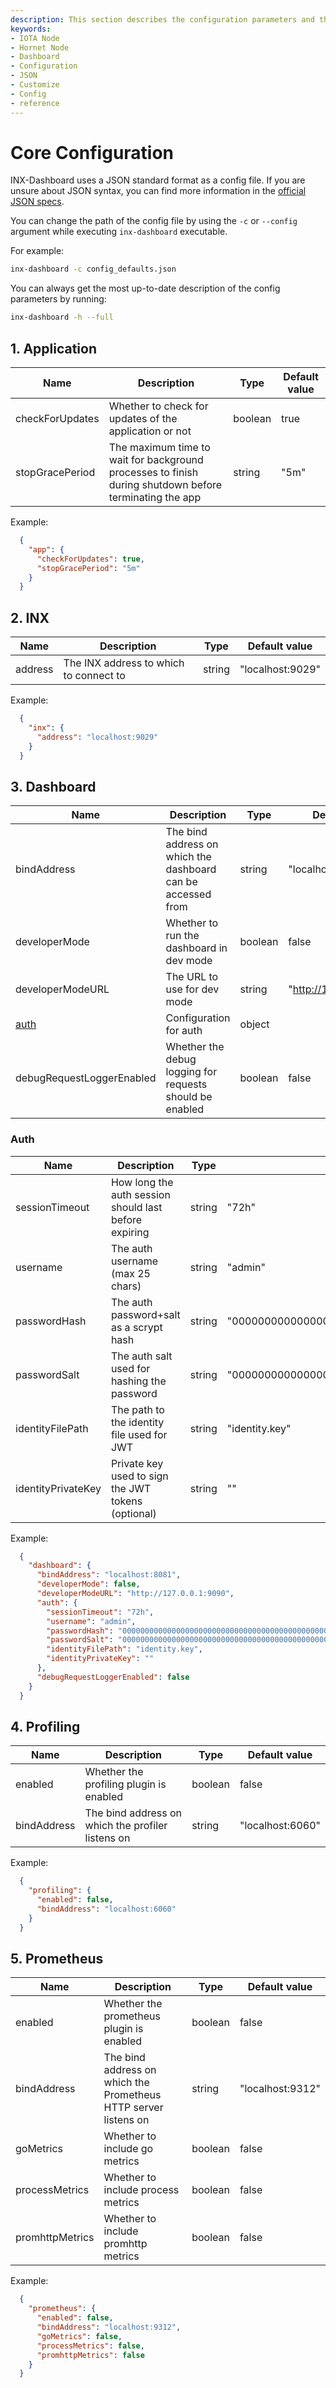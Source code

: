 ```yaml
---
description: This section describes the configuration parameters and their types for INX-Dashboard.
keywords:
- IOTA Node 
- Hornet Node
- Dashboard
- Configuration
- JSON
- Customize
- Config
- reference
---
```



# Core Configuration

INX-Dashboard uses a JSON standard format as a config file. If you are unsure about JSON syntax, you can find more information in the [official JSON specs](https://www.json.org).

You can change the path of the config file by using the `-c` or `--config` argument while executing `inx-dashboard` executable.

For example:
```bash
inx-dashboard -c config_defaults.json
```

You can always get the most up-to-date description of the config parameters by running:

```bash
inx-dashboard -h --full
```

## <a id="app"></a> 1. Application

| Name            | Description                                                                                            | Type    | Default value |
| --------------- | ------------------------------------------------------------------------------------------------------ | ------- | ------------- |
| checkForUpdates | Whether to check for updates of the application or not                                                 | boolean | true          |
| stopGracePeriod | The maximum time to wait for background processes to finish during shutdown before terminating the app | string  | "5m"          |

Example:

```json
  {
    "app": {
      "checkForUpdates": true,
      "stopGracePeriod": "5m"
    }
  }
```

## <a id="inx"></a> 2. INX

| Name    | Description                            | Type   | Default value    |
| ------- | -------------------------------------- | ------ | ---------------- |
| address | The INX address to which to connect to | string | "localhost:9029" |

Example:

```json
  {
    "inx": {
      "address": "localhost:9029"
    }
  }
```

## <a id="dashboard"></a> 3. Dashboard

| Name                      | Description                                                  | Type    | Default value           |
| ------------------------- | ------------------------------------------------------------ | ------- | ----------------------- |
| bindAddress               | The bind address on which the dashboard can be accessed from | string  | "localhost:8081"        |
| developerMode             | Whether to run the dashboard in dev mode                     | boolean | false                   |
| developerModeURL          | The URL to use for dev mode                                  | string  | "http://127.0.0.1:9090" |
| [auth](#dashboard_auth)   | Configuration for auth                                       | object  |                         |
| debugRequestLoggerEnabled | Whether the debug logging for requests should be enabled     | boolean | false                   |

### <a id="dashboard_auth"></a> Auth

| Name               | Description                                           | Type   | Default value                                                      |
| ------------------ | ----------------------------------------------------- | ------ | ------------------------------------------------------------------ |
| sessionTimeout     | How long the auth session should last before expiring | string | "72h"                                                              |
| username           | The auth username (max 25 chars)                      | string | "admin"                                                            |
| passwordHash       | The auth password+salt as a scrypt hash               | string | "0000000000000000000000000000000000000000000000000000000000000000" |
| passwordSalt       | The auth salt used for hashing the password           | string | "0000000000000000000000000000000000000000000000000000000000000000" |
| identityFilePath   | The path to the identity file used for JWT            | string | "identity.key"                                                     |
| identityPrivateKey | Private key used to sign the JWT tokens (optional)    | string | ""                                                                 |

Example:

```json
  {
    "dashboard": {
      "bindAddress": "localhost:8081",
      "developerMode": false,
      "developerModeURL": "http://127.0.0.1:9090",
      "auth": {
        "sessionTimeout": "72h",
        "username": "admin",
        "passwordHash": "0000000000000000000000000000000000000000000000000000000000000000",
        "passwordSalt": "0000000000000000000000000000000000000000000000000000000000000000",
        "identityFilePath": "identity.key",
        "identityPrivateKey": ""
      },
      "debugRequestLoggerEnabled": false
    }
  }
```

## <a id="profiling"></a> 4. Profiling

| Name        | Description                                       | Type    | Default value    |
| ----------- | ------------------------------------------------- | ------- | ---------------- |
| enabled     | Whether the profiling plugin is enabled           | boolean | false            |
| bindAddress | The bind address on which the profiler listens on | string  | "localhost:6060" |

Example:

```json
  {
    "profiling": {
      "enabled": false,
      "bindAddress": "localhost:6060"
    }
  }
```

## <a id="prometheus"></a> 5. Prometheus

| Name            | Description                                                     | Type    | Default value    |
| --------------- | --------------------------------------------------------------- | ------- | ---------------- |
| enabled         | Whether the prometheus plugin is enabled                        | boolean | false            |
| bindAddress     | The bind address on which the Prometheus HTTP server listens on | string  | "localhost:9312" |
| goMetrics       | Whether to include go metrics                                   | boolean | false            |
| processMetrics  | Whether to include process metrics                              | boolean | false            |
| promhttpMetrics | Whether to include promhttp metrics                             | boolean | false            |

Example:

```json
  {
    "prometheus": {
      "enabled": false,
      "bindAddress": "localhost:9312",
      "goMetrics": false,
      "processMetrics": false,
      "promhttpMetrics": false
    }
  }
```

